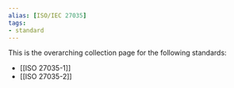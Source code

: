 ```yaml
---
alias: [ISO/IEC 27035]
tags:
- standard
---
```

This is the overarching collection page for the following standards:
- [[ISO 27035-1]]
- [[ISO 27035-2]]